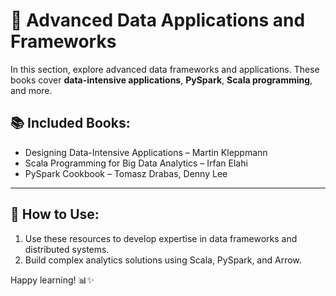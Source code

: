 # 📘 Advanced Data Applications and Frameworks

In this section, explore advanced data frameworks and applications. These books cover **data-intensive applications**, **PySpark**, **Scala programming**, and more.

## 📚 Included Books:
- Designing Data-Intensive Applications – Martin Kleppmann  
- Scala Programming for Big Data Analytics – Irfan Elahi  
- PySpark Cookbook – Tomasz Drabas, Denny Lee  

---

## 🚀 How to Use:
1. Use these resources to develop expertise in data frameworks and distributed systems.
2. Build complex analytics solutions using Scala, PySpark, and Arrow.

Happy learning! 📊✨